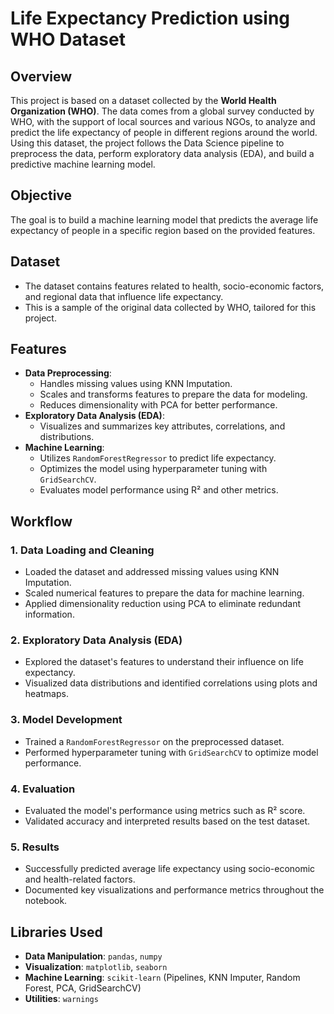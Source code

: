 # Life Expectancy Prediction using WHO Dataset

## Overview
This project is based on a dataset collected by the **World Health Organization (WHO)**. The data comes from a global survey conducted by WHO, with the support of local sources and various NGOs, to analyze and predict the life expectancy of people in different regions around the world. Using this dataset, the project follows the Data Science pipeline to preprocess the data, perform exploratory data analysis (EDA), and build a predictive machine learning model.

## Objective
The goal is to build a machine learning model that predicts the average life expectancy of people in a specific region based on the provided features.

## Dataset
- The dataset contains features related to health, socio-economic factors, and regional data that influence life expectancy.
- This is a sample of the original data collected by WHO, tailored for this project.

## Features
- **Data Preprocessing**: 
  - Handles missing values using KNN Imputation.
  - Scales and transforms features to prepare the data for modeling.
  - Reduces dimensionality with PCA for better performance.
- **Exploratory Data Analysis (EDA)**:
  - Visualizes and summarizes key attributes, correlations, and distributions.
- **Machine Learning**:
  - Utilizes `RandomForestRegressor` to predict life expectancy.
  - Optimizes the model using hyperparameter tuning with `GridSearchCV`.
  - Evaluates model performance using R² and other metrics.

## Workflow

### 1. Data Loading and Cleaning
- Loaded the dataset and addressed missing values using KNN Imputation.
- Scaled numerical features to prepare the data for machine learning.
- Applied dimensionality reduction using PCA to eliminate redundant information.

### 2. Exploratory Data Analysis (EDA)
- Explored the dataset's features to understand their influence on life expectancy.
- Visualized data distributions and identified correlations using plots and heatmaps.

### 3. Model Development
- Trained a `RandomForestRegressor` on the preprocessed dataset.
- Performed hyperparameter tuning with `GridSearchCV` to optimize model performance.

### 4. Evaluation
- Evaluated the model's performance using metrics such as R² score.
- Validated accuracy and interpreted results based on the test dataset.

### 5. Results
- Successfully predicted average life expectancy using socio-economic and health-related factors.
- Documented key visualizations and performance metrics throughout the notebook.

## Libraries Used
- **Data Manipulation**: `pandas`, `numpy`
- **Visualization**: `matplotlib`, `seaborn`
- **Machine Learning**: `scikit-learn` (Pipelines, KNN Imputer, Random Forest, PCA, GridSearchCV)
- **Utilities**: `warnings`
